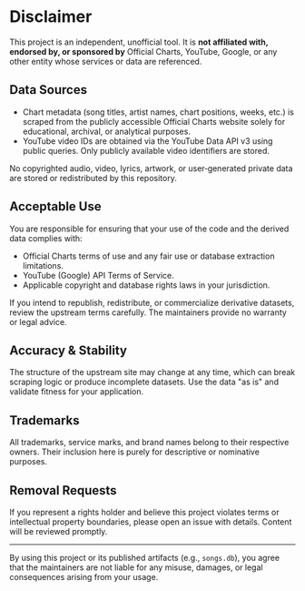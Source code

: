 # Disclaimer

This project is an independent, unofficial tool. It is **not affiliated with, endorsed by, or sponsored by** Official Charts, YouTube, Google, or any other entity whose services or data are referenced.

## Data Sources

- Chart metadata (song titles, artist names, chart positions, weeks, etc.) is scraped from the publicly accessible Official Charts website solely for educational, archival, or analytical purposes.
- YouTube video IDs are obtained via the YouTube Data API v3 using public queries. Only publicly available video identifiers are stored.

No copyrighted audio, video, lyrics, artwork, or user‑generated private data are stored or redistributed by this repository.

## Acceptable Use

You are responsible for ensuring that your use of the code and the derived data complies with:

- Official Charts terms of use and any fair use or database extraction limitations.
- YouTube (Google) API Terms of Service.
- Applicable copyright and database rights laws in your jurisdiction.

If you intend to republish, redistribute, or commercialize derivative datasets, review the upstream terms carefully. The maintainers provide no warranty or legal advice.

## Accuracy & Stability

The structure of the upstream site may change at any time, which can break scraping logic or produce incomplete datasets. Use the data "as is" and validate fitness for your application.

## Trademarks

All trademarks, service marks, and brand names belong to their respective owners. Their inclusion here is purely for descriptive or nominative purposes.

## Removal Requests

If you represent a rights holder and believe this project violates terms or intellectual property boundaries, please open an issue with details. Content will be reviewed promptly.

---
By using this project or its published artifacts (e.g., `songs.db`), you agree that the maintainers are not liable for any misuse, damages, or legal consequences arising from your usage.
